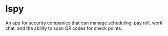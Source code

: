 # Ispy

An app for security companies that can manage scheduling, pay roll, work chat, and the ability to scan QR codes for check points.
